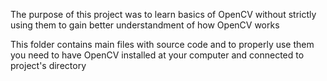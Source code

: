 The purpose of this project was to learn basics of OpenCV without strictly using them to gain better understandment of how OpenCV works

This folder contains main files with source code and to properly use them you need to have OpenCV installed at your computer and connected to project's directory

